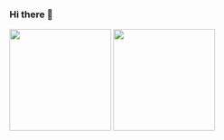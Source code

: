 ### Hi there 👋

<div>
  <a href="https://beacons.ai/EduardoMosca"></a>
  <img height="180em" src="https://github-readme-stats.vercel.app/api?username=EduardoMosca&show_icons=true&theme=dracula&include_all_commits=true&count_private=true"/>
  <img height="180em" src="https://github-readme-stats.vercel.app/api/top-langs/?username=EduardoMosca&layout=compact&langs_count-16&theme=dracula"/>
</div>


